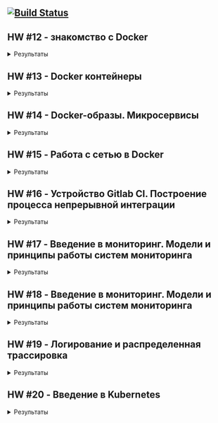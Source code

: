 [![Build Status](https://travis-ci.com/Otus-DevOps-2018-11/alekseymolodchenko_microservices.svg?branch=master)](https://travis-ci.com/Otus-DevOps-2018-11/alekseymolodchenko_microservices)
---

## HW #12 - знакомство с Docker

<details>
  <summary>Результаты</summary>

* Узнать версию docker

docker version
```
  Client: Docker Engine - Community
 Version:           18.09.1
 API version:       1.39
 Go version:        go1.10.6
 Git commit:        4c52b90
 Built:             Wed Jan  9 19:33:12 2019
 OS/Arch:           darwin/amd64
 Experimental:      false

Server: Docker Engine - Community
 Engine:
  Version:          18.09.1
  API version:      1.39 (minimum version 1.12)
  Go version:       go1.10.6
  Git commit:       4c52b90
  Built:            Wed Jan  9 19:41:49 2019
  OS/Arch:          linux/amd64
  Experimental:     true

```

* Запускаем контейнер из образа hello-world

docker run hello-world
```
Unable to find image 'hello-world:latest' locally
latest: Pulling from library/hello-world
1b930d010525: Pull complete
Digest: sha256:2557e3c07ed1e38f26e389462d03ed943586f744621577a99efb77324b0fe535
Status: Downloaded newer image for hello-world:latest

Hello from Docker!
This message shows that your installation appears to be working correctly.

To generate this message, Docker took the following steps:
 1. The Docker client contacted the Docker daemon.
 2. The Docker daemon pulled the "hello-world" image from the Docker Hub.
    (amd64)
 3. The Docker daemon created a new container from that image which runs the
    executable that produces the output you are currently reading.
 4. The Docker daemon streamed that output to the Docker client, which sent it
    to your terminal.

To try something more ambitious, you can run an Ubuntu container with:
 $ docker run -it ubuntu bash

Share images, automate workflows, and more with a free Docker ID:
 https://hub.docker.com/

For more examples and ideas, visit:
 https://docs.docker.com/get-started/
```

* Получить список запущенных контейнеров

docker ps
```
CONTAINER ID        IMAGE               COMMAND             CREATED             STATUS              PORTS               NAMES
```

* Получить список всех контейнеров

docker ps -a
```
CONTAINER ID        IMAGE               COMMAND             CREATED             STATUS                     PORTS               NAMES
03839c687548        hello-world         "/hello"            2 minutes ago       Exited (0) 2 minutes ago                       friendly_hypatia
```

* Получить список образов

docker images
```
REPOSITORY          TAG                 IMAGE ID            CREATED             SIZE
hello-world         latest              fce289e99eb9        5 weeks ago         1.84kB
```

* Запустить контейнер в интерактивном режиме

docker run -it ubuntu:16.04 /bin/bash
```
Unable to find image 'ubuntu:16.04' locally
16.04: Pulling from library/ubuntu
7b722c1070cd: Already exists
5fbf74db61f1: Already exists
ed41cb72e5c9: Already exists
7ea47a67709e: Already exists
Digest: sha256:e4a134999bea4abb4a27bc437e6118fdddfb172e1b9d683129b74d254af51675
Status: Downloaded newer image for ubuntu:16.04
```

* Получить список всех контейнеров и отформатировать результат в нужном формате

docker ps -a --format "table {{.ID}}\t{{.Image}}\t{{.CreatedAt}}\t{{.Names}}"
```
CONTAINER ID        IMAGE               CREATED AT                      NAMES
1a299e1dd3bf        ubuntu:16.04        2019-02-09 15:38:19 +0300 MSK   recursing_merkle
3f6da034a912        ubuntu:16.04        2019-02-09 15:36:41 +0300 MSK   tender_panini
03839c687548        hello-world         2019-02-09 15:32:10 +0300 MSK   friendly_hypatia
```

* Запусить bash в контейнере 1a299e1dd3bf

docker exec -it 1a299e1dd3bf bash

```
root@1a299e1dd3bf:/# ps axf
  PID TTY      STAT   TIME COMMAND
   10 pts/1    Ss     0:00 bash
   19 pts/1    R+     0:00  \_ ps axf
    1 pts/0    Ss+    0:00 /bin/bash
root@1a299e1dd3bf:/# exit
```

* Cоздание образа из существующего контейнера

docker commit 1a299e1dd3bf alekseymolodchenko/ubuntu-tmp-file
```
sha256:d98bc1bea600e7dc39f7c50a09deffc15b1f6d3b4fe0d6c79f6409da8ba0ec8c
```

* Список доступных образов после коммита

docker images
```
REPOSITORY TAG IMAGE ID
CREATED SIZE
yourname/ubuntu-tmp-file latest c9b7e0f6b390 3
seconds ago 122MB
```

* Инфомация о занимаемом дисковом пространстве образами, контейнерами и волюмами

docker system df
```
TYPE                TOTAL               ACTIVE              SIZE                RECLAIMABLE
Images              3                   2                   117.2MB             117.2MB (99%)
Containers          4                   1                   232B                137B (59%)
Local Volumes       20                  0                   265.5MB             265.5MB (100%)
Build Cache         0                   0                   0B                  0B
```
</details>

## HW #13 - Docker контейнеры

<details>
  <summary>Результаты</summary>

### Создан Dockerfile в директории infra

<details><summary>Cодержимое</summary>

```
FROM ubuntu:16.04

RUN apt-get update && apt-get install -y mongodb-server ruby-full ruby-dev build-essential git
RUN gem install bundler
RUN git clone -b monolith https://github.com/express42/reddit.git

COPY mongod.conf /etc/mongod.conf
COPY db_config /reddit/db_config
COPY start.sh /start.sh

RUN cd /reddit && bundle install
RUN chmod 0777 /start.sh

CMD ["/start.sh"]
```
</details>


### Создание docker-machine

```
docker-machine create --driver google \
 --google-machine-image https://www.googleapis.com/compute/v1/projects/ubuntu-os-cloud/global/images/family/ubuntu-1604-lts \
 --google-machine-type n1-standard-1 \
 --google-zone europe-west1-c \
 docker-host
```

<details>
  <summary>Результаты</summary>

```
Creating CA: /Users/oleksiimolodchenko/.docker/machine/certs/ca.pem
Creating client certificate: /Users/oleksiimolodchenko/.docker/machine/certs/cert.pem
Running pre-create checks...
(docker-host) Check that the project exists
(docker-host) Check if the instance already exists
Creating machine...
(docker-host) Generating SSH Key
(docker-host) Creating host...
(docker-host) Opening firewall ports
(docker-host) Creating instance
(docker-host) Waiting for Instance
(docker-host) Uploading SSH Key
Waiting for machine to be running, this may take a few minutes...
Detecting operating system of created instance...
Waiting for SSH to be available...
Detecting the provisioner...
Provisioning with ubuntu(systemd)...
Installing Docker...
Copying certs to the local machine directory...
Copying certs to the remote machine...
Setting Docker configuration on the remote daemon...
Checking connection to Docker...
Docker is up and running!
To see how to connect your Docker Client to the Docker Engine running on this virtual machine, run: docker-machine env docker-host
```
</details>

### Просмотр доступных docker хостов

```
docker-machine ls
```
<details><summary>Результаты</summary>

```
NAME          ACTIVE   DRIVER   STATE     URL                        SWARM   DOCKER     ERRORS
docker-host   -        google   Running   tcp://35.205.105.23:2376           v18.09.2
```
</details>

### Просмотр переменных окружения

```
docker env docker-host
```

<details><summary>Результаты</summary>

```
export DOCKER_TLS_VERIFY="1"
export DOCKER_HOST="tcp://35.205.105.23:2376"
export DOCKER_CERT_PATH="/Users/oleksiimolodchenko/.docker/machine/machines/docker-host"
export DOCKER_MACHINE_NAME="docker-host"
# Run this command to configure your shell:
# eval $(docker-machine env docker-host)
```
</details>

### Билд образа

```
docker build -t reddit:latest .
```

<details><summary>Результаты</summary>

```
Successfully built f1c893e2d5c2
Successfully tagged reddit:latest
```
</details>

### Просмотр образов после билда

```
docker ls -a
```

<details><summary>Результаты</summary>

```
REPOSITORY          TAG                 IMAGE ID            CREATED             SIZE
<none>              <none>              46b3004ea112        3 minutes ago       678MB
reddit              latest              2e7fc873dd73        3 minutes ago       678MB
<none>              <none>              e06864f9cb52        3 minutes ago       678MB
<none>              <none>              50ae28c86fdc        4 minutes ago       639MB
<none>              <none>              56e70902af5a        4 minutes ago       639MB
<none>              <none>              17f214ca6a47        4 minutes ago       639MB
<none>              <none>              bdb4fcba53ec        4 minutes ago       639MB
<none>              <none>              7cbedbb73ddf        4 minutes ago       638MB
<none>              <none>              ebdede07e55e        4 minutes ago       636MB
<none>              <none>              07f5c8b3ddcb        5 minutes ago       142MB
ubuntu              16.04               7e87e2b3bf7a        3 weeks ago         117MB
```
</details>

### Запуск контейнера

```
docker run --name reddit -d --network=host reddit:latest
```

<details><summary>Результаты</summary>

```
6e5c24dd99234b138002fbee8a7664dc2a7e57f7191e1579762c1a150e53328a
```
</details>

### Просмотр запущенных контейнеров

```
docker container ls
```

<details><summary>Результаты</summary>

```
CONTAINER ID        IMAGE               COMMAND             CREATED             STATUS              PORTS               NAMES
6e5c24dd9923        reddit:latest       "/start.sh"         59 seconds ago      Up 58 seconds                           reddit
```
</details>

### Добавление тега к образу

```
docker tag reddit:latest amolodchenko/otus-reddit:1.0
```

### Пуш образа на Docker Hub

```
docker push amolodchenko/otus-reddit:1.1
```

<details><summary>Результаты</summary>

```
The push refers to repository [docker.io/amolodchenko/otus-reddit]
867f35ec250f: Pushed
a45e832e1613: Pushed
f6acb2b8a963: Pushed
d9707f07272c: Pushed
b695c014824a: Pushed
ab2ba9f9db80: Pushed
1ed07f1969bf: Pushed
ef3b91aa4c43: Pushed
74f5ecde5fa3: Pushed
68dda0c9a8cd: Mounted from library/ubuntu
f67191ae09b8: Mounted from library/ubuntu
b2fd8b4c3da7: Mounted from library/ubuntu
0de2edf7bff4: Mounted from library/ubuntu
1.0: digest: sha256:623ca98dd08175f99f1843623cb061650e7870d8cbf1726ef37f575aa63445f6 size: 3034
```
</details>

</details>

## HW #14 - Docker-образы. Микросервисы

<details>
  <summary>Результаты</summary>

### Скачаем последний образ MongoDB

```
$ docker pull mongo:latest
```

<details><summary>Результат</summary>

```
latest: Pulling from library/mongo
7b722c1070cd: Pull complete
5fbf74db61f1: Pull complete
ed41cb72e5c9: Pull complete
7ea47a67709e: Pull complete
778aebe6fb26: Pull complete
3b4b1e0b80ed: Pull complete
844ccc42fe76: Pull complete
eab01fe8ebf8: Pull complete
e5758d5381b1: Pull complete
dc553720c5c3: Pull complete
67750c781aa2: Pull complete
b00b8942c827: Pull complete
32201bb8ca69: Pull complete
Digest: sha256:002fda672a0d196325a30736d4c80d04adf6f39dd28db41e6799f42844cab7b8
Status: Downloaded newer image for mongo:latest
```
</details>

### Сборка образов post comment ui

```
$ docker build -t amolodchenko/post:1.0 ./post-py
$ docker build -t amolodchenko/comment:1.0 ./comment
$ docker build -t amolodchenko/ui:1.0 ./ui
```

<details><summary>Результат</summary>

```
REPOSITORY             TAG                 IMAGE ID            CREATED             SIZE
amolodchenko/ui        1.0                 f097f6e1a287        29 seconds ago      767MB
amolodchenko/comment   1.0                 c9555708a62f        3 minutes ago       765MB
amolodchenko/post      1.0                 d687efa726cc        5 minutes ago       106MB
```
</details>

### Cоздание сети приложения

```
$ docker network create reddit
$ docker network inspect reddit
```

<details><summary>Результат</summary>

```
[
    {
        "Name": "reddit",
        "Id": "3dad778da17eb6f99688ede2958d39d69c27369d9cc0d92e5192e3f6a27abe42",
        "Created": "2019-02-17T10:54:10.985922986Z",
        "Scope": "local",
        "Driver": "bridge",
        "EnableIPv6": false,
        "IPAM": {
            "Driver": "default",
            "Options": {},
            "Config": [
                {
                    "Subnet": "172.18.0.0/16",
                    "Gateway": "172.18.0.1"
                }
            ]
        },
        "Internal": false,
        "Attachable": false,
        "Ingress": false,
        "ConfigFrom": {
            "Network": ""
        },
        "ConfigOnly": false,
        "Containers": {
            "3144c1b6f675289024c0f480d96fd0dcafdec7492c67eb446278454be078fba3": {
                "Name": "frosty_kirch",
                "EndpointID": "868b60072fdb11f44ba77c680c4c6341846e0fa5621dac87d4b57aca74de5ffa",
                "MacAddress": "02:42:ac:12:00:03",
                "IPv4Address": "172.18.0.3/16",
                "IPv6Address": ""
            },
            "ae24de46199d57777fcba4d614722096fc405ead14606a2b60a79526d97a45a4": {
                "Name": "naughty_carson",
                "EndpointID": "a6b7757608cb706bd1ce291ef8dc114328ba43ef6189835041ad3c806591f096",
                "MacAddress": "02:42:ac:12:00:02",
                "IPv4Address": "172.18.0.2/16",
                "IPv6Address": ""
            },
            "d8769be40baf52c1d2d78201be23f9a9f9507bb3b813bb94dd583b3f42e5dbea": {
                "Name": "stoic_thompson",
                "EndpointID": "a2ca22304c2752c4b1842a6a5e76bbf6a474c66c0af2c2de48c68f004e398754",
                "MacAddress": "02:42:ac:12:00:04",
                "IPv4Address": "172.18.0.4/16",
                "IPv6Address": ""
            },
            "dd25f842b40088a9c614ae3783f480cf3b08c85d8a12ce6f3dba520307580da6": {
                "Name": "cranky_kilby",
                "EndpointID": "26d6363add1541d6940ee168e3a7dbb428c206ef1b09e7d94dca7b2e6a3a0ca8",
                "MacAddress": "02:42:ac:12:00:05",
                "IPv4Address": "172.18.0.5/16",
                "IPv6Address": ""
            }
        },
        "Options": {},
        "Labels": {}
    }
]
```
</details>

### Запуск контейнеров

```
$ docker run -d --network=reddit --network-alias=post_db --network-alias=comment_db mongo:latest
$ docker run -d --network=reddit --network-alias=post amolodchenko/post:1.0
$ docker run -d --network=reddit --network-alias=comment amolodchenko/comment:1.0
$ docker run -d --network=reddit -p 9292:9292 amolodchenko/ui:1.0
```

<details><summary>Результат</summary>

```
$ docker ps

CONTAINER ID        IMAGE                      COMMAND                  CREATED              STATUS              PORTS                    NAMES
c5437b5330ef        amolodchenko/ui:1.0        "puma"                   About a minute ago   Up About a minute   0.0.0.0:9292->9292/tcp   frosty_diffie
ecc13cc8dd22        amolodchenko/comment:1.0   "puma"                   2 minutes ago        Up 2 minutes                                 silly_newton
7d86eacca531        amolodchenko/post:1.0      "python3 post_app.py"    2 minutes ago        Up 2 minutes                                 determined_rosalind
47f3a78dffd7        mongo:latest               "docker-entrypoint.s…"   4 minutes ago        Up 4 minutes        27017/tcp                heuristic_sanderson
```
</details>

### Изменение network-alias

```
$ docker run -d --network=reddit \
--network-alias=post_db_1 --network-alias=comment_db_1 mongo:latest
$ docker run -d --env "POST_DATABASE_HOST=post_db_1" --network=reddit \
--network-alias=post_1 amolodchenko/post:1.0
$ docker run -d --env "COMMENT_DATABASE_HOST=comment_db_1" --network=reddit \
--network-alias=comment_1 amolodchenko/comment:1.0
$ docker run -d --env "POST_SERVICE_HOST=post_1" --env "COMMENT_SERVICE_HOST=comment_1" --network=reddit \
-p 9292:9292 amolodchenko/ui:1.0
```

<details><summary>Результат</summary>

```
$ docker ps

CONTAINER ID        IMAGE                      COMMAND                  CREATED              STATUS              PORTS                    NAMES
dd25f842b400        amolodchenko/ui:1.0        "puma"                   About a minute ago   Up About a minute   0.0.0.0:9292->9292/tcp   cranky_kilby
d8769be40baf        amolodchenko/comment:1.0   "puma"                   About a minute ago   Up About a minute                            stoic_thompson
3144c1b6f675        amolodchenko/post:1.0      "python3 post_app.py"    About a minute ago   Up About a minute                            frosty_kirch
ae24de46199d        mongo:latest               "docker-entrypoint.s…"   About a minute ago   Up About a minute   27017/tcp
```
</details>

### Изменение network-alias

```
$ docker run -d --network=reddit \
--network-alias=post_db_1 --network-alias=comment_db_1 mongo:latest
$ docker run -d --env "POST_DATABASE_HOST=post_db_1" --network=reddit \
--network-alias=post_1 amolodchenko/post:1.0
$ docker run -d --env "COMMENT_DATABASE_HOST=comment_db_1" --network=reddit \
--network-alias=comment_1 amolodchenko/comment:1.0
$ docker run -d --env "POST_SERVICE_HOST=post_1" --env "COMMENT_SERVICE_HOST=comment_1" --network=reddit \
-p 9292:9292 amolodchenko/ui:1.0
```

<details><summary>Результат</summary>

```
$ docker ps

CONTAINER ID        IMAGE                      COMMAND                  CREATED              STATUS              PORTS                    NAMES
dd25f842b400        amolodchenko/ui:1.0        "puma"                   About a minute ago   Up About a minute   0.0.0.0:9292->9292/tcp   cranky_kilby
d8769be40baf        amolodchenko/comment:1.0   "puma"                   About a minute ago   Up About a minute                            stoic_thompson
3144c1b6f675        amolodchenko/post:1.0      "python3 post_app.py"    About a minute ago   Up About a minute                            frosty_kirch
ae24de46199d        mongo:latest               "docker-entrypoint.s…"   About a minute ago   Up About a minute   27017/tcp
```
</details>

### Оптимизация размера образа ui

```
* Базовый образ Alpine Linux;
* Удалена директория /root/.bundle;
* Удалены зависимости для билда.
```

<details><summary>Результат</summary>

```
$ docker images
REPOSITORY          TAG                 IMAGE ID            CREATED             SIZE
amolodchenko/ui     2.5                 e668864b5709        10 seconds ago      38.5MB
amolodchenko/ui     2.1                 d4c8a71d4084        23 minutes ago      209MB
amolodchenko/ui     2.0                 3b2ec8ad8887        35 minutes ago      445MB
amolodchenko/ui     1.0                 d005d8fd3f20        8 hours ago         767MB
```
</details>

### Создание Docker Volume

```
$ docker volume create reddit_db
```

<details><summary>Результат</summary>

```
$ docker volume ls
DRIVER              VOLUME NAME
local               0bebeee2b1f9760c6555c2c5b3c8aa7e9da6c11abc93cebd085170efc2d6f169
local               4af32e3d381086d9536adc2809b89e5cf6123c082c9b5384ef57f3787c08cebe
local               6963a90468a93a613933b2c4861571324016c7988e3044066bfa916ddd4b021e
local               a6c7df89ff00f5e953fa857c2b878702375c9930fc6473ee4c9838e751eb3883
local               aa811515f31925a9c3607c563780168d975b8066901eb0fff6af3df1d5c5b3ec
local               ab14d831a699d183ff9fe9637c532b634fd3d79696675abca57bba96de7dab74
local               reddit_db
```
</details>

</details>

## HW #15 - Работа с сетью в Docker

<details>
  <summary>Результаты</summary>

### Запуск контейнера с использованием none-драйвера

<details><summary>Cодержимое</summary>

```
$ docker run -ti --rm --network none joffotron/docker-net-tools -c ifconfig
Unable to find image 'joffotron/docker-net-tools:latest' locally
latest: Pulling from joffotron/docker-net-tools
3690ec4760f9: Pull complete
0905b79e95dc: Pull complete
Digest: sha256:5752abdc4351a75e9daec681c1a6babfec03b317b273fc56f953592e6218d5b5
Status: Downloaded newer image for joffotron/docker-net-tools:latest
lo        Link encap:Local Loopback
          inet addr:127.0.0.1  Mask:255.0.0.0
          UP LOOPBACK RUNNING  MTU:65536  Metric:1
          RX packets:0 errors:0 dropped:0 overruns:0 frame:0
          TX packets:0 errors:0 dropped:0 overruns:0 carrier:0
          collisions:0 txqueuelen:1000
          RX bytes:0 (0.0 B)  TX bytes:0 (0.0 B)
```
</details>

### Запуск контейнера в сетевом пространстве docker-хоста

<details><summary>Cодержимое</summary>

```
$ docker run -ti --rm --network host joffotron/docker-net-tools -c ifconfig
br-3dad778da17e Link encap:Ethernet  HWaddr 02:42:F7:10:5C:BB
          inet addr:172.18.0.1  Bcast:172.18.255.255  Mask:255.255.0.0
          UP BROADCAST MULTICAST  MTU:1500  Metric:1
          RX packets:0 errors:0 dropped:0 overruns:0 frame:0
          TX packets:0 errors:0 dropped:0 overruns:0 carrier:0
          collisions:0 txqueuelen:0
          RX bytes:0 (0.0 B)  TX bytes:0 (0.0 B)

docker0   Link encap:Ethernet  HWaddr 02:42:22:23:E5:3C
          inet addr:172.17.0.1  Bcast:172.17.255.255  Mask:255.255.0.0
          UP BROADCAST MULTICAST  MTU:1500  Metric:1
          RX packets:0 errors:0 dropped:0 overruns:0 frame:0
          TX packets:0 errors:0 dropped:0 overruns:0 carrier:0
          collisions:0 txqueuelen:0
          RX bytes:0 (0.0 B)  TX bytes:0 (0.0 B)

ens4      Link encap:Ethernet  HWaddr 42:01:0A:84:00:0C
          inet addr:10.132.0.12  Bcast:10.132.0.12  Mask:255.255.255.255
          inet6 addr: fe80::4001:aff:fe84:c%32585/64 Scope:Link
          UP BROADCAST RUNNING MULTICAST  MTU:1460  Metric:1
          RX packets:765 errors:0 dropped:0 overruns:0 frame:0
          TX packets:671 errors:0 dropped:0 overruns:0 carrier:0
          collisions:0 txqueuelen:1000
          RX bytes:5883244 (5.6 MiB)  TX bytes:92393 (90.2 KiB)

lo        Link encap:Local Loopback
          inet addr:127.0.0.1  Mask:255.0.0.0
          inet6 addr: ::1%32585/128 Scope:Host
          UP LOOPBACK RUNNING  MTU:65536  Metric:1
          RX packets:0 errors:0 dropped:0 overruns:0 frame:0
          TX packets:0 errors:0 dropped:0 overruns:0 carrier:0
          collisions:0 txqueuelen:1000
          RX bytes:0 (0.0 B)  TX bytes:0 (0.0 B)
```
</details>

### Запуск контейнера nginx несколько раз

<details><summary>Cодержимое</summary>

```
$ docker run --network host -d nginx
В docker ps только один контейнер, потому что порт уже занят и все последующие падают с ошибкой
Проверит можно командой docker logs <container_id>
docker logs 0e15ceaca53920aeb1cb7647a849e6179139461c3e4b06d70d438cb8b923c45f
[emerg] 1#1: bind() to 0.0.0.0:80 failed (98: Address already in use)
nginx: [emerg] bind() to 0.0.0.0:80 failed (98: Address already in use)
```
</details>

### Cоздание bridge-сети

<details><summary>Cодержимое</summary>

```
docker network create reddit
```
</details>

### Запуск приложения с использованием bridge-сети

<details><summary>Cодержимое</summary>

```
$ docker run -d --network=reddit mongo:latest
bfc0824330cd88f77646caabc6b033231f4e4cf73343429e2bb68e6e9f8aee5e
$ docker run -d --network=reddit amolodchenko/post:1.0
64ee92dcb85c86df2aabdc6bae80f14775a88a72195e39b714863b9d2dfe28db
$ docker run -d --network=reddit amolodchenko/comment:1.0
0e252769d59b6eb86431d5a5a3c52abbb2be61ede1c760d6c821df9b384b8be9
$ docker run -d --network=reddit -p 9292:9292 amolodchenko/ui:1.0
605504f84eafd3e7e9ea5ec2aafd45c88e39091b8a0a2ede5591332d8e3798a7
```
</details>

### Запуск контейнеров с алиасами

<details><summary>Cодержимое</summary>

```
$ docker run -d --network=reddit --network-alias=post_db --network-alias=comment_db mongo:latest
7bdf54f32947a146802411972a50b2ddabf51714026c62420fbb4972f71e7b4e
$ docker run -d --network=reddit --network-alias=post amolodchenko/post:1.0
f3d1cc7d889dfee8a4578f95e5c54f4086e8b0817b5c90e080557f7e768c44d1
$ docker run -d --network=reddit --network-alias=comment amolodchenko/comment:1.0
0e4d5b1648af77619278ced1ca57816fdd76166ace601cad90c2b8fe67019577
$ docker run -d --network=reddit -p 9292:9292 amolodchenko/ui:1.0
8a2cff03b56346ef0339f7b0aca955ea61bb0f515950749d028a498eb58d13a6
```
</details>

### Запуск приложения в 2-х bridge сетях
<details><summary>Cодержимое</summary>

```
$ docker network create back_net --subnet=10.0.2.0/24
db0befca59c8edd5b1cf00dd2a07272de6b55c8e3fab0775911062760f4f002e
$ docker network create front_net --subnet=10.0.1.0/24
8c9c600a4873cadf9a1b9f174974e38048b1b544f29d9bec0927859fc143ca14

$ docker run -d --network=front_net -p 9292:9292 --name ui amolodchenko/ui:1.0
33fdbfa5df0e11441e82f03205e23ab25f2294a61f452eda719de58c65ad9275
$ docker run -d --network=back_net --name comment amolodchenko/comment:1.0
6b79981a7bb35f8f331e73dd3ea67b20d1cb75bed5c2eecb4a4eab8c4f6569ce
$ docker run -d --network=back_net --name post amolodchenko/post:1.0
f93b671fc0704ec7383ed9c859a5768ba34a6e8de9482086648c17ec3db6eab6
$ docker run -d --network=back_net --name mongo_db --network-alias=post_db --network-alias=comment_db mongo:latest
9b9f7c50a2c0b714ff7506626c99ae745205ce319e7f7493538bee88bd3d6cae
```
</details>

### Подключение контейнеров к другой сети
<details><summary>Cодержимое</summary>

```
$ docker network connect front_net post
$ docker network connect front_net comment
```
</details>

### Cетевой стек на хосте с docker
<details><summary>Cодержимое</summary>

```
$ sudo docker network ls
NETWORK ID          NAME                DRIVER              SCOPE
db0befca59c8        back_net            bridge              local
0c738e867b94        bridge              bridge              local
8c9c600a4873        front_net           bridge              local
34a31b94d2c3        host                host                local
c3b5e1da3ced        none                null                local
3dad778da17e        reddit              bridge              local
```
</details>

### Список bridge-интерфейсов на docker-хосте
<details><summary>Cодержимое</summary>

```
$ sudo ifconfig | grep br
br-3dad778da17e Link encap:Ethernet  HWaddr 02:42:f7:10:5c:bb
br-8c9c600a4873 Link encap:Ethernet  HWaddr 02:42:bd:c8:6d:12
br-db0befca59c8 Link encap:Ethernet  HWaddr 02:42:db:8d:d1:44
```
</details>

### Информация по bridge-интерфейсу br-db0befca59c8
<details><summary>Cодержимое</summary>

```
$ brctl show br-db0befca59c8
bridge name	bridge id		STP enabled	interfaces
br-db0befca59c8		8000.0242db8dd144	no		veth0c218a7
							veth3306c08
							veth3b12803
```
</details>

### Правила iptables
<details><summary>Cодержимое</summary>

```
$ sudo iptables -nL -t nat
Chain PREROUTING (policy ACCEPT)
target     prot opt source               destination
DOCKER     all  --  0.0.0.0/0            0.0.0.0/0            ADDRTYPE match dst-type LOCAL

Chain INPUT (policy ACCEPT)
target     prot opt source               destination

Chain OUTPUT (policy ACCEPT)
target     prot opt source               destination
DOCKER     all  --  0.0.0.0/0           !127.0.0.0/8          ADDRTYPE match dst-type LOCAL

Chain POSTROUTING (policy ACCEPT)
target     prot opt source               destination
MASQUERADE  all  --  10.0.1.0/24          0.0.0.0/0
MASQUERADE  all  --  10.0.2.0/24          0.0.0.0/0
MASQUERADE  all  --  172.17.0.0/16        0.0.0.0/0
MASQUERADE  all  --  172.18.0.0/16        0.0.0.0/0
MASQUERADE  tcp  --  10.0.1.2             10.0.1.2             tcp dpt:9292

Chain DOCKER (2 references)
target     prot opt source               destination
RETURN     all  --  0.0.0.0/0            0.0.0.0/0
RETURN     all  --  0.0.0.0/0            0.0.0.0/0
RETURN     all  --  0.0.0.0/0            0.0.0.0/0
RETURN     all  --  0.0.0.0/0            0.0.0.0/0
DNAT       tcp  --  0.0.0.0/0            0.0.0.0/0            tcp dpt:9292 to:10.0.1.2:9292
```
</details>

### Изменение префиска проекта в docker-compose
<details><summary>Cодержимое</summary>

```
$ export COMPOSE_PROJECT_NAME=reddiaapp
$ docker-compose up -d

Creating network "reddiaapp_back_net" with the default driver
Creating network "reddiaapp_front_net" with the default driver
Creating volume "reddiaapp_post_db" with default driver
Creating reddiaapp_post_db_1 ... done
Creating reddiaapp_post_1    ... done
Creating reddiaapp_comment_1 ... done
Creating reddiaapp_ui_1      ... done

```
</details>

</details>

## HW #16 - Устройство Gitlab CI. Построение процесса непрерывной интеграции

<details>
  <summary>Результаты</summary>

### Запуск docker-хоста для Gitlab CI

<details><summary>Cодержимое</summary>

```
$ docker-machine create --driver google \
  --google-machine-image https://www.googleapis.com/compute/v1/projects/ubuntu-os-cloud/global/images/family/ubuntu-1604-lts \  --google-machine-type n1-standard-1 \
  --google-disk-size "100" \
  --google-zone europe-west1-c \
  --google-open-port 80/tcp \
  --google-open-port 443/tcp \
  --google-project "docker-1234920" \
  gitlab-ci
```
</details>

### Создание необходимых директорий для установки Gitlab CI

<details><summary>Cодержимое</summary>

```
$ mkdir -p /srv/gitlab/config /srv/gitlab/data /srv/gitlab/logs
```
</details>

### Создание docker-compose.yml для установки Gitlab CI

<details><summary>Cодержимое</summary>

```
web:
  image: 'gitlab/gitlab-ce:latest'
  restart: always
  hostname: 'gitlab.example.com'
  environment:
    GITLAB_OMNIBUS_CONFIG: |
      external_url 'http://34.76.124.163'
  ports:
    - '80:80'
    - '443:443'
    - '2222:22'
  volumes:
    - '/srv/gitlab/config:/etc/gitlab'
    - '/srv/gitlab/logs:/var/log/gitlab'
    - '/srv/gitlab/data:/var/opt/gitlab'
```
</details>

### Добавление remote в микросервисном репозитории

<details><summary>Cодержимое</summary>

```
$ git checkout -b gitlab-ci-1
$ git remote add gitlab http://34.76.124.163/homework/example.git
$ git push gitlab gitlab-ci-1
```

</details>

### Установка Gitlab CI Runner

<details><summary>Cодержимое</summary>

```
$ docker run -d --name gitlab-runner --restart always \
  -v /srv/gitlab-runner/config:/etc/gitlab-runner \
  -v /var/run/docker.sock:/var/run/docker.sock \
  gitlab/gitlab-runner:latest
```

</details>

### Регистрация Gitlab CI Runner

<details><summary>Cодержимое</summary>

```
$ docker exec -it gitlab-runner gitlab-runner register \
  --run-untagged --locked=false --url http://34.76.124.163/ \
  --registration-token "q9SrHzmfKXH7kYN_WBeu" --executor docker \
  --description "Docker in Docker runner" --docker-image "docker:stable"  \
  --docker-privileged
```

</details>


### Добавим в шаг build сборку контейнера с redditapp
<details><summary>Cодержимое</summary>

```
...
build_job:
  stage: build
  image: docker:stable

  script:
    - docker info
    - docker build -t $LATEST_VER .
    - echo "$REGISTRY_PASSWORD" | docker login -u "$REGISTRY_USER" --password-stdin
    - docker push $LATEST_VER && docker image rm $LATEST_VER
...
```

</details>

### Добавим нотификацию в канал Slack
<details><summary>Cодержимое</summary>

```
https://devops-team-otus.slack.com/messages/CF25D53SA/details/
```

</details>

</details>

## HW #17 - Введение в мониторинг. Модели и принципы работы систем мониторинга

<details>
  <summary>Результаты</summary>

### Выполнен мониторинг сервисов comment, post, ui с помощью blackbox экспортера

<details><summary>Cодержимое Dockerfile</summary>

```
FROM prom/blackbox-exporter:v0.14.0
COPY blackbox.yml /etc/blackbox_exporter/

ARG VERSION
ARG BUILD_DATE
ARG VCS_URL
ARG VCS_REF
ARG NAME
ARG VENDOR

LABEL org.label-schema.build-date=$BUILD_DATE \
      org.label-schema.name=$NAME \
      org.label-schema.description="Blackbox Exporter" \
      org.label-schema.vcs-ref=$VCS_REF \
      org.label-schema.vcs-url="https://github.com/Otus-DevOps-2018-11/alekseymolodchenko_microservices" \
      org.label-schema.vendor=$VENDOR \
      org.label-schema.version=$VERSION \
      org.label-schema.docker.schema-version="1.0" \
      org.label-schema.docker.cmd="docker run -t -i -p 9115:9115 -d amolodchenko/blackbox_exporter"

```
</details>

### Makefile для проекта

<details><summary>Cодержимое Makefile</summary>

```
VERSION := $(shell git describe --tags --abbrev=0)
BUILD_DATE := $(shell date -R)
VCS_URL := $(shell basename `git rev-parse --show-toplevel`)
VCS_REF := $(shell git log -1 --pretty=%h)
NAME := $(shell basename `git rev-parse --show-toplevel`)
VENDOR := $(shell whoami)
DOCKER_HOST := docker-host

version:
	@echo VERSION=${VERSION}
	@echo BUILD_DATE=${BUILD_DATE}
	@echo VCS_URL=${VCS_URL}
	@echo VCS_REF=${VCS_REF}
	@echo NAME=${NAME}
	@echo VENDOR=${VENDOR}

start: create_vm build up show_ip


create-vm:
	docker-machine create --driver google \
	--google-machine-image https://www.googleapis.com/compute/v1/projects/ubuntu-os-cloud/global/images/family/ubuntu-1604-lts \
	--google-machine-type n1-standard-1 \
	--google-zone europe-west1-b ${DOCKER_HOST}
	eval $$(docker-machine env ${DOCKER_HOST})

destroy-vm:
  docker-machine rm ${DOCKER_MACHINE_NAME}

build:
	docker build -t ${USER_NAME}/ui:${VERSION} src/ui/
	docker build -t ${USER_NAME}/post:${VERSION} src/post-py/
	docker build -t ${USER_NAME}/comment:${VERSION} src/comment/
	docker build -t ${USER_NAME}/prometheus:${VERSION} --build-arg VERSION="${VERSION}" \
	--build-arg BUILD_DATE="${BUILD_DATE}" \
	--build-arg VCS_URL="${VCS_URL}" \
	--build-arg VCS_REF="${VCS_REF}" \
	--build-arg NAME="${NAME}" \
	--build-arg VENDOR="${VENDOR}" monitoring/prometheus
	docker build -t ${USER_NAME}/mongodb_exporter:${VERSION} --build-arg VERSION="${VERSION}" \
	--build-arg BUILD_DATE="${BUILD_DATE}" \
	--build-arg VCS_URL="${VCS_URL}" \
	--build-arg VCS_REF="${VCS_REF}" \
	--build-arg NAME="${NAME}" \
	--build-arg VENDOR="${VENDOR}" monitoring/mongodb_exporter
	docker build -t ${USER_NAME}/blackbox_exporter:${VERSION} --build-arg VERSION="${VERSION}" \
	--build-arg BUILD_DATE="${BUILD_DATE}" \
	--build-arg VCS_URL="${VCS_URL}" \
	--build-arg VCS_REF="${VCS_REF}" \
	--build-arg NAME="${NAME}" \
	--build-arg VENDOR="${VENDOR}" monitoring/blackbox_exporter

build-ui:
	docker build -t ${USER_NAME}/ui:${VERSION} src/ui/

build-post:
	docker build -t ${USER_NAME}/post:${VERSION} src/post-py/

build-comment:
	docker build -t ${USER_NAME}/comment:${VERSION} src/comment/

build-prometheus:
	docker build -t ${USER_NAME}/prometheus:${VERSION} --build-arg VERSION="${VERSION}" \
	--build-arg BUILD_DATE="${BUILD_DATE}" \
	--build-arg VCS_URL="${VCS_URL}" \
	--build-arg VCS_REF="${VCS_REF}" \
	--build-arg NAME="${NAME}" \
	--build-arg VENDOR="${VENDOR}" monitoring/prometheus

build-mongodb-exporter:
	docker build -t ${USER_NAME}/mongodb_exporter:${VERSION} --build-arg VERSION="${VERSION}" \
	--build-arg BUILD_DATE="${BUILD_DATE}" \
	--build-arg VCS_URL="${VCS_URL}" \
	--build-arg VCS_REF="${VCS_REF}" \
	--build-arg NAME="${NAME}" \
	--build-arg VENDOR="${VENDOR}" monitoring/mongodb_exporter

build-blackbox-exporter:
	docker build -t ${USER_NAME}/blackbox_exporter:${VERSION} --build-arg VERSION="${VERSION}" \
	--build-arg BUILD_DATE="${BUILD_DATE}" \
	--build-arg VCS_URL="${VCS_URL}" \
	--build-arg VCS_REF="${VCS_REF}" \
	--build-arg NAME="${NAME}" \
	--build-arg VENDOR="${VENDOR}" monitoring/blackbox_exporter

login:
	docker login -u ${USER_NAME}

push: login
	docker push ${USER_NAME}/ui:${VERSION}
	docker push ${USER_NAME}/ui:latest
	docker push ${USER_NAME}/post:${VERSION}
	docker push ${USER_NAME}/post:latest
	docker push ${USER_NAME}/comment:${VERSION}
	docker push ${USER_NAME}/comment:latest
	docker push ${USER_NAME}/prometheus:${VERSION}
	docker push ${USER_NAME}/prometheus:latest
	docker push ${USER_NAME}/mongodb_exporter:${VERSION}
	docker push ${USER_NAME}/mongodb_exporter:latest
	docker push ${USER_NAME}/blackbox_exporter:${VERSION}
	docker push ${USER_NAME}/blackbox_exporter:latest

push-ui: login
	docker push ${USER_NAME}/ui:${VERSION}
	docker push ${USER_NAME}/ui:latest

push-post: login
	docker push ${USER_NAME}/post:${VERSION}
	docker push ${USER_NAME}/post:latest

push-comment: login
	docker push ${USER_NAME}/comment:${VERSION}
	docker push ${USER_NAME}/comment:latest

push-prometheus: login
	docker push ${USER_NAME}/prometheus:${VERSION}
	docker push ${USER_NAME}/prometheus:latest

push-mongodb-exporter: login
	docker push ${USER_NAME}/mongodb_exporter:${VERSION}
	docker push ${USER_NAME}/mongodb_exporter:latest

push-blackbox-exporter: login
	docker push ${USER_NAME}/blackbox_exporter:${VERSION}
	docker push ${USER_NAME}/blackbox_exporter:latest

up: down
	cd docker/ ; docker-compose up -d
down:
	cd docker/ ; docker-compose down

show-ip:
	@echo ${DOCKER_HOST} ip-address: $(shell docker-machine ip ${DOCKER_HOST})


```
</details>

</details>

## HW #18 - Введение в мониторинг. Модели и принципы работы систем мониторинга

<details>
  <summary>Результаты</summary>

### Мониторинг Docker контейнеров
* Сервисы мониторинга вынесены в docker-compose-monitoring.yml
* Для мониторинга состояния контейнеров установлен cAdvisor
### Визуализация метрик
* Для визуализации данных из Prometheus установлен сервис Grafana
### Сбор метрик работы приложения и бизнес метрик
* Реализован экспорт метрик post_count, comment_count приложения в Prometheus. Построены графики
### Настройка и проверка алертинга
* Реализован алерт в slack при выходе из строя одного из сервисов
### Завершение работы
* Созданные в процессе образы запушены на [DockerHub](https://hub.docker.com/_/amolodchenko "DockerHub")

### Задание со *
* В Makefile добавлены билды и пукликация сервисов
* Реализован сбор метрик в формате Prometheus с Docker Engine
* Реализован сбор метрик Docker Engine с использованием Telegraf. Cоздан дашборд для Grafana
* Реализован alert на 95 процентиль времени ответа UI
* Настроена интеграция Alertmanager с e-mail
### Задание со **
* Реализоваван провижененинг дашбордов и источников данных в Grafana
* Реализован сбор метрик со Stackdriver. Соответствующий дашборд и источник данных добавлен в Grafana
### Задание со ***
* Реализована схема проксирования запросов от Grafana к Prometheus через Trickster, кеширующий прокси от Comcast

</details>

## HW #19 - Логирование и распределенная трассировка

<details>
  <summary>Результаты</summary>

### Подготовка окружения
* В Makefile обновлена цель create-vm
```
DOCKER_HOST := logging

create-vm:
	docker-machine create --driver google \
	--google-machine-image https://www.googleapis.com/compute/v1/projects/ubuntu-os-cloud/global/images/family/ubuntu-1604-lts \
	--google-machine-type n1-standard-1 \
	--google-zone europe-west1-b \
	--google-open-port 5601/tcp \
	--google-open-port 9292/tcp \
	--google-open-port 9411/tcp \
  --google-open-port 8080/tcp \
  --google-open-port 9090/tcp \
  --google-open-port 3000/tcp \
  --google-open-port 9292/tcp \
	--google-scopes "https://www.googleapis.com/auth/monitoring.read" \
	--engine-opt experimental \
	--engine-opt metrics-addr=0.0.0.0:9999 \
	$(DOCKER_HOST)
```

### Логирование Docker контейнеров
* Elastic Stack

Для агрегации логов вместо Logstash мы будем использовать Fluentd.
Создадим ```docker-compose-logging.yml``` следующего содержания:

```
---
version: '3'
services:
  fluentd:
    image: ${USER_NAME}/fluentd
    ports:
      - "24224:24224"
      - "24224:24224/udp"
    networks:
      back_net:
       aliases:
       - fluentd
      front_net:
       aliases:
       - fluentd
  elasticsearch:
    image: elasticsearch:6.6.2
    environment:
      - bootstrap.memory_lock=true
      - "ES_JAVA_OPTS=-Xms512m -Xmx512m"
    ulimits:
      memlock:
        soft: -1
        hard: -1
    volumes:
      - esdata1:/usr/share/elasticsearch/data
    expose:
      - 9200
    ports:
      - "9200:9200"
    networks:
      back_net:
       aliases:
       - elasticsearch

  kibana:
    image: kibana:6.6.2
    ports:
      - "5601:5601"
    networks:
      back_net:
       aliases:
       - kibana

volumes:
  esdata1:

networks:
  back_net:
    ipam:
      config:
        - subnet: 10.0.2.0/24
  front_net:
    ipam:
      config:
        - subnet: 10.0.1.0/24

```
* Fluentd

Cоздадим ```logging/fluentd/Dockerfile``` для fluentd

```
FROM fluent/fluentd:v0.12
RUN gem install fluent-plugin-elasticsearch --no-rdoc --no-ri --version 1.9.5
RUN gem install fluent-plugin-grok-parser --no-rdoc --no-ri --version 1.0.0
ADD fluent.conf /fluentd/etc
```

И файл конфигурации ```logging/fluentd/fluentd.conf```

```
<source>
 @type forward
 port 24224
 bind 0.0.0.0
</source>
<match *.**>
 @type copy
 <store>
 @type elasticsearch
 host elasticsearch
 port 9200
 logstash_format true
 logstash_prefix fluentd
 logstash_dateformat %Y%m%d
 include_tag_key true
 type_name access_log
 tag_key @log_name
 flush_interval 1s
 </store>
 <store>
 @type stdout
 </store>
</match>
```

### Отправка логов во Fluentd
* Добавим отправку логов для сервиса post
```
logging:
      driver: "fluentd"
      options:
        fluentd-address: localhost:24224
        tag: service.post
```
### Фильтры
* Добавим фильтр для парсинга json логов, приходящих от post сервиса в конфиг fluentd
```
<filter service.post>
 @type parser
 format json
 key_name log
</filter>
```
### Неструктурированные логи
* Логирование UI сервиса
```
logging:
      driver: "fluentd"
      options:
        fluentd-address: localhost:24224
        tag: service.ui
```
* Парсинг

Для парсинга неструктурированных логов будем использовать grok-шаблоны
```
<filter service.ui>
 @type parser
 key_name log
 format grok
 grok_pattern %{RUBY_LOGGER}
</filter>
<filter service.ui>
 @type parser
 format grok
 grok_pattern service=%{WORD:service} \| event=%{WORD:event} \| request_id=%{GREEDYDATA:request_id} \|
message='%{GREEDYDATA:message}'
 key_name message
 reserve_data true
</filter>
```

### Распределенный трейсинг Zipkin
* Добавим сервис Zipkin для распределенного трейсинга приложения в ```docker-compose-logging.yml```
```
zipkin:
  image: openzipkin/zipkin
  ports:
    - "9411:9411"
  networks:
    back_net:
     aliases:
     - zipkin
    front_net:
     aliases:
     - zipkin
```

### Задание со *
* Добавлен grok-шаблон
```
<grok>
  pattern service=%{WORD:service} \| event=%{WORD:event} \| path=%{URIPATH:path} \| request_id=%{GREEDYDATA:request_id} \| remote_addr=%{IP:remote_addr} \| method= %{WORD:method} \| response_status=%{NUMBER:response_status}
</grok>
```
### Задание с **
В развернутом приложени с багом оказалось, что сервис запросы от сервиса post выполняются более 3 сек.
Это выяснилось при помощи zipkin
</details>

## HW #20 - Введение в Kubernetes

<details>
  <summary>Результаты</summary>

### Создание примитивов

* Созданы Deployment манифесты для сервисов ui/post/comment/mongodb

### Kubernetes The Hard Way

* Развернут кластер Kubernetes в GCP по The Hard Way
* Проверка запущеных pods
```
$ kubectl get pods
NAME                                  READY   STATUS    RESTARTS   AGE
busybox-bd8fb7cbd-6k5pk               1/1     Running   2          127m
comment-deployment-6ddc476c55-9wzgw   1/1     Running   0          27s
mongo-deployment-8bc64ff88-7twlf      1/1     Running   0          35s
nginx-dbddb74b8-wbxl8                 1/1     Running   0          77s
post-deployment-747bf48fc-jvn4f       1/1     Running   0          17s
ui-deployment-66979dd469-bdq7z        1/1     Running   0          22s
```
### Задание со *
* Сделан бойлерплейт ansible-ролей для установки kubernetes The Hard Way
</details>

